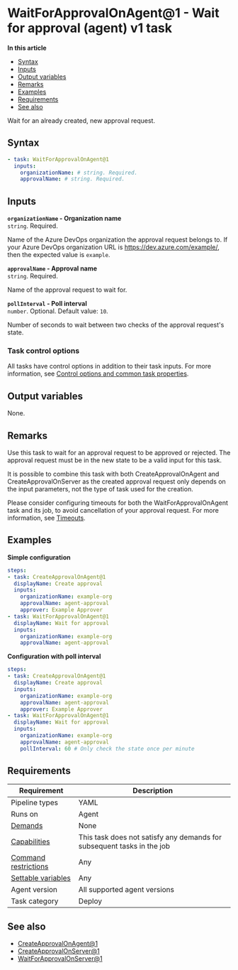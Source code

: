 # WaitForApprovalOnAgent@1 - Wait for approval (agent) v1 task

**In this article**
- [Syntax](#syntax)
- [Inputs](#inputs)
- [Output variables](#output-variables)
- [Remarks](#remarks)
- [Examples](#examples)
- [Requirements](#requirements)
- [See also](#see-also)

Wait for an already created, new approval request.

## Syntax

```yaml
- task: WaitForApprovalOnAgent@1
  inputs:
    organizationName: # string. Required. 
    approvalName: # string. Required. 

```

## Inputs

**`organizationName` - Organization name**  
`string`. Required.

Name of the Azure DevOps organization the approval request belongs to. 
If your Azure DevOps organization URL is https://dev.azure.com/example/, then the expected value is `example`.

**`approvalName` - Approval name**  
`string`. Required.

Name of the approval request to wait for.

**`pollInterval` - Poll interval**  
`number`. Optional. Default value: `10`.

Number of seconds to wait between two checks of the approval request's state.

### Task control options

All tasks have control options in addition to their task inputs. 
For more information, see [Control options and common task properties](https://learn.microsoft.com/en-us/azure/devops/pipelines/yaml-schema/steps-task?view=azure-pipelines#common-task-properties).

## Output variables

None.

## Remarks

Use this task to wait for an approval request to be approved or rejected. The approval request must be in the new state to be a valid input for this task.

It is possible to combine this task with both CreateApprovalOnAgent and CreateApprovalOnServer as the created approval request only depends on the
input parameters, not the type of task used for the creation.

Please consider configuring timeouts for both the WaitForApprovalOnAgent task and its job, to avoid cancellation of your approval request.
For more information, see [Timeouts](https://learn.microsoft.com/en-us/azure/devops/pipelines/process/phases?view=azure-devops#timeouts).

## Examples

**Simple configuration**
```yaml
steps:
- task: CreateApprovalOnAgent@1
  displayName: Create approval
  inputs:
    organizationName: example-org
    approvalName: agent-approval
    approver: Example Approver
- task: WaitForApprovalOnAgent@1
  displayName: Wait for approval
  inputs:
    organizationName: example-org  
    approvalName: agent-approval
```

**Configuration with poll interval**
```yaml
steps:
- task: CreateApprovalOnAgent@1
  displayName: Create approval
  inputs:
    organizationName: example-org
    approvalName: agent-approval
    approver: Example Approver
- task: WaitForApprovalOnAgent@1
  displayName: Wait for approval
  inputs:
    organizationName: example-org  
    approvalName: agent-approval
    pollInterval: 60 # Only check the state once per minute
```

## Requirements

|Requirement|Description|
|---|---|
|Pipeline types|YAML|
|Runs on|Agent|
|[Demands](https://learn.microsoft.com/en-us/azure/devops/pipelines/yaml-schema/pool-demands?view=azure-pipelines)|None|
|[Capabilities](https://learn.microsoft.com/en-us/azure/devops/pipelines/agents/agents?view=azure-devops#capabilities)|This task does not satisfy any demands for subsequent tasks in the job|
|[Command restrictions](https://learn.microsoft.com/en-us/azure/devops/pipelines/security/templates?view=azure-devops#agent-logging-command-restrictions)|Any|
|[Settable variables](https://learn.microsoft.com/en-us/azure/devops/pipelines/security/templates?view=azure-devops#agent-logging-command-restrictions)|Any|
|Agent version|All supported agent versions|
|Task category|Deploy|

## See also
- [CreateApprovalOnAgent@1](https://github.com/pappgergo-publisher/azure-devops-extensions/blob/main/flexible-approvals/tasks/create-approval-on-agent/create-approval-on-agent-v1.md)
- [CreateApprovalOnServer@1](https://github.com/pappgergo-publisher/azure-devops-extensions/blob/main/flexible-approvals/tasks/create-approval-on-server/create-approval-on-server-v1.md)
- [WaitForApprovalOnServer@1](https://github.com/pappgergo-publisher/azure-devops-extensions/blob/main/flexible-approvals/tasks/wait-for-approval-on-server/wait-for-approval-on-server-v1.md)